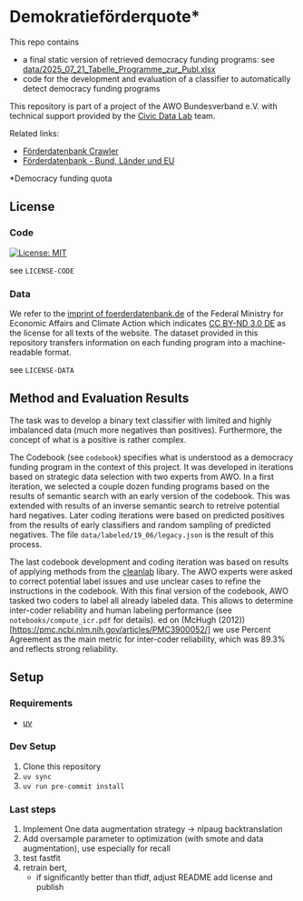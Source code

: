 # Demokratieförderquote\*

This repo contains
- a final static version of retrieved democracy funding programs: see [data/2025_07_21_Tabelle_Programme_zur_Publ.xlsx](https://github.com/CorrelAid/awo-demokratiefoerderquote/blob/main/data/2025_07_21_Tabelle_Programme_zur_Publ.xlsx) 
- code for the development and evaluation of a classifier to automatically detect democracy funding programs 

This repository is part of a project of the AWO Bundesverband e.V. with technical support provided by the [Civic Data Lab](https://civic-data.de) team.

Related links:
- [Förderdatenbank Crawler](https://github.com/CorrelAid/cdl_funding_crawler)
- [Förderdatenbank - Bund, Länder und EU](https://foerderdatenbank.de)

\*Democracy funding quota

## License
### Code

[![License: MIT](https://img.shields.io/badge/License-MIT-yellow.svg)](https://opensource.org/licenses/MIT)

see `LICENSE-CODE`

### Data 

We refer to the [imprint of foerderdatenbank.de](https://www.foerderdatenbank.de/FDB/DE/Meta/Impressum/impressum.html) of the Federal Ministry for Economic Affairs and Climate Action which indicates [CC BY-ND 3.0 DE](https://creativecommons.org/licenses/by-nd/3.0/de/deed.de) as the license for all texts of the website. The dataset provided in this repository transfers information on each funding program into a machine-readable format.


see `LICENSE-DATA`

## Method and Evaluation Results

The task was to develop a binary text classifier with limited and highly imbalanced data (much more negatives than positives). Furthermore, the concept of what is a positive is rather complex.
 
The Codebook (see `codebook`) specifies what is understood as a democracy funding program in the context of this project. It was developed in iterations based on strategic data selection with two experts from AWO. In a first iteration, we selected a couple dozen funding programs based on the results of semantic search with an early version of the codebook. This was extended with results of an inverse semantic search to retreive potential hard negatives. Later coding iterations were based on predicted positives from the results of early classifiers and random sampling of predicted negatives. The file `data/labeled/19_06/legacy.json` is the result of this process. 

The last codebook development and coding iteration was based on results of applying methods from the [cleanlab](https://github.com/cleanlab/cleanlab) libary. The AWO experts were asked to correct potential label issues and use unclear cases to refine the instructions in the codebook. With this final version of the codebook, AWO tasked two coders to label all already labeled data. This allows to determine inter-coder reliability and human labeling performance (see `notebooks/compute_icr.pdf` for details). 
ed on (McHugh (2012))[https://pmc.ncbi.nlm.nih.gov/articles/PMC3900052/] we use Percent Agreement as the main metric for inter-coder reliability, which was 89.3% and reflects strong reliability. 

## Setup

### Requirements

- [uv](https://docs.astral.sh/uv/getting-started/installation/)

### Dev Setup

1. Clone this repository
2. `uv sync`
3. `uv run pre-commit install`


### Last steps
1. Implement One data augmentation strategy -> nlpaug backtranslation
2. Add oversample parameter to optimization (with smote and data augmentation), use especially for recall
3. test fastfit
4. retrain bert, 
    - if significantly better than tfidf, adjust README add license and publish
